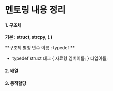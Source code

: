 # 멘토링 내용 정리

#### 1. 구조체

**기본 : struct, strcpy, (.)**

**구조체 별칭 변수 이름 : typedef **

- typedef struct 태그 {
      자료형 멤버이름;
  } 타입이름;





#### 2. 배열







#### 3. 동적할당

